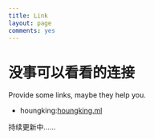 ```yaml
---
title: Link
layout: page
comments: yes
---
```


# 没事可以看看的连接

Provide some links, maybe they help you.

- houngking:[houngking.ml](http://houngking.ml) 

持续更新中......

